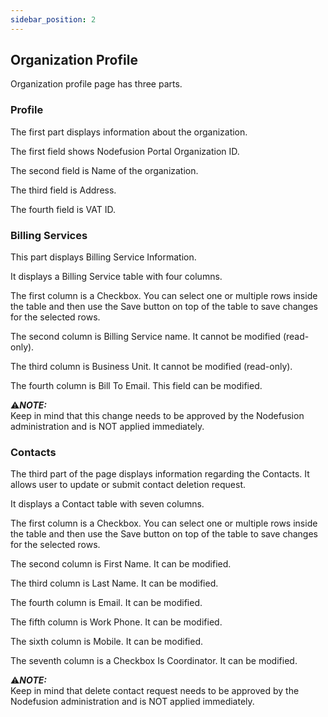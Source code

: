 ```yaml
---
sidebar_position: 2
---
```


## Organization Profile

Organization profile page has three parts.


### Profile

The first part displays information about the organization.

The first field shows Nodefusion Portal Organization ID.

The second field is Name of the organization.

The third field is Address.

The fourth field is VAT ID.


### Billing Services

This part displays Billing Service Information.

It displays a Billing Service table with four columns.

The first column is a Checkbox. You can select one or multiple rows inside the table and then use the Save button on top of the table to save changes for the selected rows.

The second column is Billing Service name. It cannot be modified (read-only).

The third column is Business Unit. It cannot be modified (read-only).

The fourth column is Bill To Email. This field can be modified.

:warning:**_NOTE:_**  
Keep in mind that this change needs to be approved by the Nodefusion administration and is NOT applied immediately.

### Contacts

The third part of the page displays information regarding the Contacts. It allows user to update or submit contact deletion request.

It displays a Contact table with seven columns.

The first column is a Checkbox. You can select one or multiple rows inside the table and then use the Save button on top of the table to save changes for the selected rows.

The second column is First Name. It can be modified.

The third column is Last Name. It can be modified.

The fourth column is Email. It can be modified.

The fifth column is Work Phone. It can be modified.

The sixth column is Mobile. It can be modified.

The seventh column is a Checkbox Is Coordinator. It can be modified.

:warning:**_NOTE:_**  
Keep in mind that delete contact request needs to be approved by the Nodefusion administration and is NOT applied immediately.